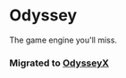 # Odyssey

The game engine you'll miss.

### Migrated to [OdysseyX](https://github.com/themrsung/OdysseyX)
